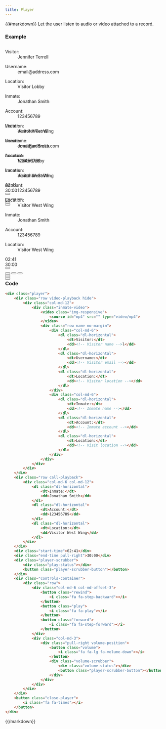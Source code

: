 ```yaml
---
title: Player
---
```


{{#markdown}}
Let the user listen to audio or video attached to a record.

### Example
<div class="library__example">
    <!-- Audio Player -->
    <div style="position: relative; height: 240px;">
        <div class="player" style="display: block; position: absolute; ">
            <div class="row video-playback hide">
                <div class="col-md-12">
                    <div class="inmate-video">
                        <img src="//placehold.it/1280x640" class="img-responsive" alt="">
                        <div class="row name no-margin">
                            <div class="col-md-6">
                                <dl class="dl-horizontal">
                                    <dt>Visitor:</dt>
                                    <dd>Jennifer Terrell</dd>
                                </dl>
                                <dl class="dl-horizontal">
                                    <dt>Username:</dt>
                                    <dd>email@address.com</dd>
                                </dl>
                                <dl class="dl-horizontal">
                                    <dt>Location:</dt>
                                    <dd>Visitor Lobby</dd>
                                </dl>
                            </div>
                            <div class="col-md-6">
                                <dl class="dl-horizontal">
                                    <dt>Inmate:</dt>
                                    <dd>Jonathan Smith</dd>
                                </dl>
                                <dl class="dl-horizontal">
                                    <dt>Account:</dt>
                                    <dd>123456789</dd>
                                </dl>
                                <dl class="dl-horizontal">
                                    <dt>Location:</dt>
                                    <dd>Visitor West Wing</dd>
                                </dl>
                            </div>
                        </div>
                    </div>
                </div>
            </div>
            <div class="row call-playback">
                <div class="col-md-6 col-md-12">
                    <dl class="dl-horizontal">
                        <dt>Inmate:</dt>
                        <dd>Jonathan Smith</dd>
                    </dl>
                    <dl class="dl-horizontal">
                        <dt>Account:</dt>
                        <dd>123456789</dd>
                    </dl>
                    <dl class="dl-horizontal">
                        <dt>Location:</dt>
                        <dd>Visitor West Wing</dd>
                    </dl>
                </div>
            </div>
            <div class="start-time">02:41</div>
            <div class="end-time pull-right">30:00</div>
            <div class="player-scrubber">
                <div class="play-status"></div>
                <button class="player-scrubber-button"></button>
            </div>
            <div class="controls-container">
                <div class="row">
                    <div class="col-md-6 col-md-offset-3">
                        <button class="rewind">
                            <i class="fa fa-step-backward"></i>
                        </button>
                        <button class="play">
                            <i class="fa fa-play"></i>
                        </button>
                        <button class="forward">
                            <i class="fa fa-step-forward"></i>
                        </button>
                    </div>
                    <div class="col-md-3">
                        <div class="pull-right volume-position">
                            <button class="volume">
                                <i class="fa fa-lg fa-volume-down"></i>
                            </button>
                            <div class="volume-scrubber">
                                <div class="volume-status"></div>
                                <button class="player-scrubber-button"></button>
                            </div>
                        </div>
                    </div>
                </div>
            </div>
            <button class="close-player">
                <i class="fa fa-times"></i>
            </button>
        </div>
    </div>
    <!-- Video Player -->
    <div style="position: relative; height: 500px;">
        <div class="player" style="display: block; position: absolute; ">
            <div class="row video-playback">
                <div class="col-md-12">
                    <div class="inmate-video">
                        <img src="//placehold.it/1280x640" class="img-responsive" alt="">
                        <div class="row name no-margin">
                            <div class="col-md-6">
                                <dl class="dl-horizontal">
                                    <dt>Visitor:</dt>
                                    <dd>Jennifer Terrell</dd>
                                </dl>
                                <dl class="dl-horizontal">
                                    <dt>Username:</dt>
                                    <dd>email@address.com</dd>
                                </dl>
                                <dl class="dl-horizontal">
                                    <dt>Location:</dt>
                                    <dd>Visitor Lobby</dd>
                                </dl>
                            </div>
                            <div class="col-md-6">
                                <dl class="dl-horizontal">
                                    <dt>Inmate:</dt>
                                    <dd>Jonathan Smith</dd>
                                </dl>
                                <dl class="dl-horizontal">
                                    <dt>Account:</dt>
                                    <dd>123456789</dd>
                                </dl>
                                <dl class="dl-horizontal">
                                    <dt>Location:</dt>
                                    <dd>Visitor West Wing</dd>
                                </dl>
                            </div>
                        </div>
                    </div>
                </div>
            </div>
            <div class="row call-playback hide">
                <div class="col-md-6 col-md-12">
                    <dl class="dl-horizontal">
                        <dt>Inmate:</dt>
                        <dd>Jonathan Smith</dd>
                    </dl>
                    <dl class="dl-horizontal">
                        <dt>Account:</dt>
                        <dd>123456789</dd>
                    </dl>
                    <dl class="dl-horizontal">
                        <dt>Location:</dt>
                        <dd>Visitor West Wing</dd>
                    </dl>
                </div>
            </div>
            <div class="start-time">02:41</div>
            <div class="end-time pull-right">30:00</div>
            <div class="player-scrubber">
                <div class="play-status"></div>
                <button class="player-scrubber-button"></button>
            </div>
            <div class="controls-container">
                <div class="row">
                    <div class="col-md-6 col-md-offset-3">
                        <button class="rewind">
                            <i class="fa fa-step-backward"></i>
                        </button>
                        <button class="play">
                            <i class="fa fa-play"></i>
                        </button>
                        <button class="forward">
                            <i class="fa fa-step-forward"></i>
                        </button>
                    </div>
                    <div class="col-md-3">
                        <div class="pull-right volume-position">
                            <button class="volume">
                                <i class="fa fa-lg fa-volume-down"></i>
                            </button>
                            <div class="volume-scrubber">
                                <div class="volume-status"></div>
                                <button class="player-scrubber-button"></button>
                            </div>
                        </div>
                    </div>
                </div>
            </div>
            <button class="close-player">
                <i class="fa fa-times"></i>
            </button>
        </div>
    </div>
</div>

### Code
```html
<div class="player">
    <div class="row video-playback hide">
        <div class="col-md-12">
            <div class="inmate-video">
                <video class="img-responsive">
                    <source id="mp4" src="" type="video/mp4">
                </video>
                <div class="row name no-margin">
                    <div class="col-md-6">
                        <dl class="dl-horizontal">
                            <dt>Visitor:</dt>
                            <dd><!-- Visitor name -->l</dd>
                        </dl>
                        <dl class="dl-horizontal">
                            <dt>Username:</dt>
                            <dd><!-- Visitor email --></dd>
                        </dl>
                        <dl class="dl-horizontal">
                            <dt>Location:</dt>
                            <dd><!-- Visitor location --></dd>
                        </dl>
                    </div>
                    <div class="col-md-6">
                        <dl class="dl-horizontal">
                            <dt>Inmate:</dt>
                            <dd><!-- Inmate name --></dd>
                        </dl>
                        <dl class="dl-horizontal">
                            <dt>Account:</dt>
                            <dd><!-- Inmate account --></dd>
                        </dl>
                        <dl class="dl-horizontal">
                            <dt>Location:</dt>
                            <dd><!-- Visit location --></dd>
                        </dl>
                    </div>
                </div>
            </div>
        </div>
    </div>
    <div class="row call-playback">
        <div class="col-md-6 col-md-12">
            <dl class="dl-horizontal">
                <dt>Inmate:</dt>
                <dd>Jonathan Smith</dd>
            </dl>
            <dl class="dl-horizontal">
                <dt>Account:</dt>
                <dd>123456789</dd>
            </dl>
            <dl class="dl-horizontal">
                <dt>Location:</dt>
                <dd>Visitor West Wing</dd>
            </dl>
        </div>
    </div>
    <div class="start-time">02:41</div>
    <div class="end-time pull-right">30:00</div>
    <div class="player-scrubber">
        <div class="play-status"></div>
        <button class="player-scrubber-button"></button>
    </div>
    <div class="controls-container">
        <div class="row">
            <div class="col-md-6 col-md-offset-3">
                <button class="rewind">
                    <i class="fa fa-step-backward"></i>
                </button>
                <button class="play">
                    <i class="fa fa-play"></i>
                </button>
                <button class="forward">
                    <i class="fa fa-step-forward"></i>
                </button>
            </div>
            <div class="col-md-3">
                <div class="pull-right volume-position">
                    <button class="volume">
                        <i class="fa fa-lg fa-volume-down"></i>
                    </button>
                    <div class="volume-scrubber">
                        <div class="volume-status"></div>
                        <button class="player-scrubber-button"></button>
                    </div>
                </div>
            </div>
        </div>
    </div>
    <button class="close-player">
        <i class="fa fa-times"></i>
    </button>
</div>
```
{{/markdown}}